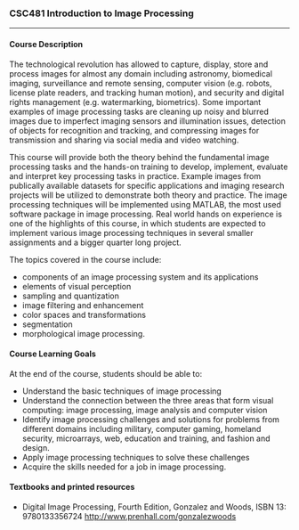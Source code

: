 ### CSC481 Introduction to Image Processing
***

#### Course Description

The technological revolution has allowed to capture, display, store and process images for almost any
domain including astronomy, biomedical imaging, surveillance and remote sensing, computer vision (e.g.
robots, license plate readers, and tracking human motion), and security and digital rights management (e.g.
watermarking, biometrics). Some important examples of image processing tasks are cleaning up noisy and
blurred images due to imperfect imaging sensors and illumination issues, detection of objects for
recognition and tracking, and compressing images for transmission and sharing via social media and video
watching.

This course will provide both the theory behind the fundamental image processing tasks and the hands-on
training to develop, implement, evaluate and interpret key processing tasks in practice. Example images
from publically available datasets for specific applications and imaging research projects will be utilized to
demonstrate both theory and practice. The image processing techniques will be implemented using
MATLAB, the most used software package in image processing. Real world hands on experience is one of
the highlights of this course, in which students are expected to implement various image processing
techniques in several smaller assignments and a bigger quarter long project.

The topics covered in the course include:

- components of an image processing system and its applications
- elements of visual perception
- sampling and quantization
- image filtering and enhancement
- color spaces and transformations
- segmentation
- morphological image processing. 

#### Course Learning Goals
At the end of the course, students should be able to:
- Understand the basic techniques of image processing
- Understand the connection between the three areas that form visual computing: image processing,
image analysis and computer vision
- Identify image processing challenges and solutions for problems from different domains including
military, computer gaming, homeland security, microarrays, web, education and training, and
fashion and design.
- Apply image processing techniques to solve these challenges
- Acquire the skills needed for a job in image processing.

#### Textbooks and printed resources
- Digital Image Processing, Fourth Edition, Gonzalez and Woods, ISBN 13: 9780133356724 http://www.prenhall.com/gonzalezwoods
